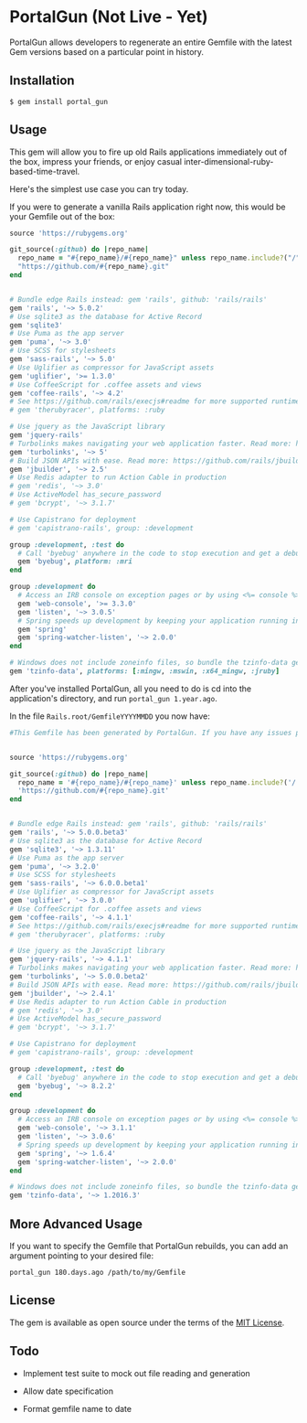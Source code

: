 # PortalGun (Not Live - Yet)

PortalGun allows developers to regenerate an entire Gemfile with the latest Gem
versions based on a particular point in history.

## Installation

    $ gem install portal_gun

## Usage

This gem will allow you to fire up old Rails applications immediately out of
the box, impress your friends, or enjoy casual inter-dimensional-ruby-based-time-travel.

Here's the simplest use case you can try today.

If you were to generate a vanilla Rails application right now, this
would be your Gemfile out of the box:

```ruby
source 'https://rubygems.org'

git_source(:github) do |repo_name|
  repo_name = "#{repo_name}/#{repo_name}" unless repo_name.include?("/")
  "https://github.com/#{repo_name}.git"
end


# Bundle edge Rails instead: gem 'rails', github: 'rails/rails'
gem 'rails', '~> 5.0.2'
# Use sqlite3 as the database for Active Record
gem 'sqlite3'
# Use Puma as the app server
gem 'puma', '~> 3.0'
# Use SCSS for stylesheets
gem 'sass-rails', '~> 5.0'
# Use Uglifier as compressor for JavaScript assets
gem 'uglifier', '>= 1.3.0'
# Use CoffeeScript for .coffee assets and views
gem 'coffee-rails', '~> 4.2'
# See https://github.com/rails/execjs#readme for more supported runtimes
# gem 'therubyracer', platforms: :ruby

# Use jquery as the JavaScript library
gem 'jquery-rails'
# Turbolinks makes navigating your web application faster. Read more: https://github.com/turbolinks/turbolinks
gem 'turbolinks', '~> 5'
# Build JSON APIs with ease. Read more: https://github.com/rails/jbuilder
gem 'jbuilder', '~> 2.5'
# Use Redis adapter to run Action Cable in production
# gem 'redis', '~> 3.0'
# Use ActiveModel has_secure_password
# gem 'bcrypt', '~> 3.1.7'

# Use Capistrano for deployment
# gem 'capistrano-rails', group: :development

group :development, :test do
  # Call 'byebug' anywhere in the code to stop execution and get a debugger console
  gem 'byebug', platform: :mri
end

group :development do
  # Access an IRB console on exception pages or by using <%= console %> anywhere in the code.
  gem 'web-console', '>= 3.3.0'
  gem 'listen', '~> 3.0.5'
  # Spring speeds up development by keeping your application running in the background. Read more: https://github.com/rails/spring
  gem 'spring'
  gem 'spring-watcher-listen', '~> 2.0.0'
end

# Windows does not include zoneinfo files, so bundle the tzinfo-data gem
gem 'tzinfo-data', platforms: [:mingw, :mswin, :x64_mingw, :jruby]
```

After you've installed PortalGun, all you need to do is cd into the application's directory, and run `portal_gun 1.year.ago`.

In the file `Rails.root/GemfileYYYYMMDD` you now have:

```ruby
#This Gemfile has been generated by PortalGun. If you have any issues please report to https://github.com/schwad/github


source 'https://rubygems.org'

git_source(:github) do |repo_name|
  repo_name = '#{repo_name}/#{repo_name}' unless repo_name.include?('/')
  'https://github.com/#{repo_name}.git'
end


# Bundle edge Rails instead: gem 'rails', github: 'rails/rails'
gem 'rails', '~> 5.0.0.beta3'
# Use sqlite3 as the database for Active Record
gem 'sqlite3', '~> 1.3.11'
# Use Puma as the app server
gem 'puma', '~> 3.2.0'
# Use SCSS for stylesheets
gem 'sass-rails', '~> 6.0.0.beta1'
# Use Uglifier as compressor for JavaScript assets
gem 'uglifier', '~> 3.0.0'
# Use CoffeeScript for .coffee assets and views
gem 'coffee-rails', '~> 4.1.1'
# See https://github.com/rails/execjs#readme for more supported runtimes
# gem 'therubyracer', platforms: :ruby

# Use jquery as the JavaScript library
gem 'jquery-rails', '~> 4.1.1'
# Turbolinks makes navigating your web application faster. Read more: https://github.com/turbolinks/turbolinks
gem 'turbolinks', '~> 5.0.0.beta2'
# Build JSON APIs with ease. Read more: https://github.com/rails/jbuilder
gem 'jbuilder', '~> 2.4.1'
# Use Redis adapter to run Action Cable in production
# gem 'redis', '~> 3.0'
# Use ActiveModel has_secure_password
# gem 'bcrypt', '~> 3.1.7'

# Use Capistrano for deployment
# gem 'capistrano-rails', group: :development

group :development, :test do
  # Call 'byebug' anywhere in the code to stop execution and get a debugger console
  gem 'byebug', '~> 8.2.2'
end

group :development do
  # Access an IRB console on exception pages or by using <%= console %> anywhere in the code.
  gem 'web-console', '~> 3.1.1'
  gem 'listen', '~> 3.0.6'
  # Spring speeds up development by keeping your application running in the background. Read more: https://github.com/rails/spring
  gem 'spring', '~> 1.6.4'
  gem 'spring-watcher-listen', '~> 2.0.0'
end

# Windows does not include zoneinfo files, so bundle the tzinfo-data gem
gem 'tzinfo-data', '~> 1.2016.3'
```

## More Advanced Usage

If you want to specify the Gemfile that PortalGun rebuilds, you can add an argument pointing to your desired file:

`portal_gun 180.days.ago /path/to/my/Gemfile`

## License

The gem is available as open source under the terms of the [MIT License](http://opensource.org/licenses/MIT).

## Todo

- Implement test suite to mock out file reading and generation

- Allow date specification

- Format gemfile name to date
